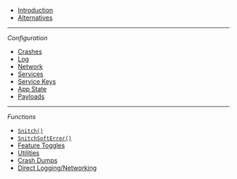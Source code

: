 - [Introduction](README)
- [Alternatives](Alternatives)

---

*Configuration*

- [Crashes](config-crashes)
- [Log](config-log)
- [Network](config-network)
- [Services](config-services)
- [Service Keys](config-service-keys)
- [App State](config-app-state)
- [Payloads](config-payloads)

---

*Functions*

- [`Snitch()`](function-snitch)
- [`SnitchSoftError()`](function-snitchsofterror)
- [Feature Toggles](function-feature-toggles)
- [Utilities](function-utilities)
- [Crash Dumps](function-crash-dumps)
- [Direct Logging/Networking](function-direct)
